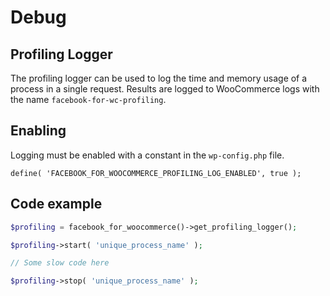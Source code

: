 # Debug

## Profiling Logger

The profiling logger can be used to log the time and memory usage of a process in a single request. 
Results are logged to WooCommerce logs with the name `facebook-for-wc-profiling`.

## Enabling

Logging must be enabled with a constant in the `wp-config.php` file. 

`define( 'FACEBOOK_FOR_WOOCOMMERCE_PROFILING_LOG_ENABLED', true );`

## Code example

```php
$profiling = facebook_for_woocommerce()->get_profiling_logger();

$profiling->start( 'unique_process_name' );

// Some slow code here

$profiling->stop( 'unique_process_name' );
```
